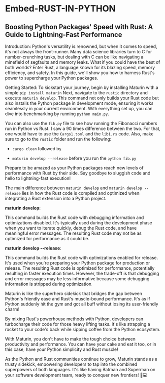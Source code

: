 # Embed-RUST-IN-PYTHON

## Boosting Python Packages' Speed with Rust: A Guide to Lightning-Fast Performance

Introduction:
Python's versatility is renowned, but when it comes to speed, it's not always the front-runner. Many data science libraries turn to C for number-crunching tasks, but dealing with C can be like navigating a minefield of segfaults and memory leaks. What if you could have the best of both worlds? Enter Rust, a language known for its blazing speed, memory efficiency, and safety. In this guide, we'll show you how to harness Rust's power to supercharge your Python packages.

Getting Started:
To kickstart your journey, begin by installing Maturin with a simple `pip install maturin` Next, navigate to the `rustic` directory and execute `maturin develop`. This command not only builds your Rust code but also installs the Python package in development mode, ensuring it works seamlessly in your current environment. With everything set up, you can dive into benchmarking by running `python main.py`. 

You can also use the `fib.py` file to see how running the Fibonacci numbers run in Python vs Rust. I saw a 90 times difference between the two. For that, one would have to use the `Cargo1.toml` and the `lib1.rs` code. 
Also, make sure to go to the `rustic` folder and run the following:
+ `cargo clean`
followed by
- `maturin develop --release`
before you run the `python fib.py` 

Prepare to be amazed as your Python packages reach new levels of performance with Rust by their side. Say goodbye to sluggish code and hello to lightning-fast execution!

The main difference between `maturin develop` and `maturin develop --release` lies in how the Rust code is compiled and optimized when integrating a Rust extension into a Python project.

**maturin develop**:

This command builds the Rust code with debugging information and optimizations disabled.
It's typically used during the development phase when you want to iterate quickly, debug the Rust code, and have meaningful error messages.
The resulting Rust code may not be as optimized for performance as it could be.

**maturin develop --release**:

This command builds the Rust code with optimizations enabled for release.
It's used when you're preparing your Python package for production or release.
The resulting Rust code is optimized for performance, potentially resulting in faster execution times.
However, the trade-off is that debugging and error messages may be less informative because some debugging information is stripped during optimization.

Maturin is like the superhero sidekick that bridges the gap between Python's friendly ease and Rust's muscle-bound performance. It's as if Python suddenly hit the gym and got all buff without losing its user-friendly charm!

By mixing Rust's powerhouse methods with Python, developers can turbocharge their code for those heavy lifting tasks. It's like strapping a rocket to your code's back while sipping coffee from the Python ecosystem.

With Maturin, you don't have to make the tough choice between productivity and performance. You can have your cake and eat it too, or in this case, have your Python simplicity and Rust muscle!

As the Python and Rust communities continue to grow, Maturin stands as a trusty sidekick, empowering developers to tap into the combined superpowers of both languages. It's like having Batman and Superman on your software development team, ready to conquer new frontiers! 🚀💻
